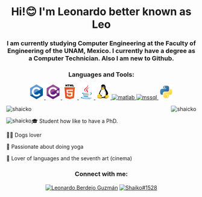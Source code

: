 <h1 align="center">Hi!😊 I'm Leonardo better known as Leo</h1>
<h3 align="center">I am currently studying Computer Engineering at the Faculty of Engineering of the UNAM, Mexico. I currently have a degree as a Computer Technician. Also I am new to Github.</h3>

<h3 align="center">Languages and Tools:</h3>
<p align="center"> <a href="https://www.cprogramming.com/" target="_blank" rel="noreferrer"> <img src="https://raw.githubusercontent.com/devicons/devicon/master/icons/c/c-original.svg" alt="c" width="40" height="40"/> </a> <a href="https://www.w3schools.com/cs/" target="_blank" rel="noreferrer"> <img src="https://raw.githubusercontent.com/devicons/devicon/master/icons/csharp/csharp-original.svg" alt="csharp" width="40" height="40"/> </a> <a href="https://www.w3.org/html/" target="_blank" rel="noreferrer"> <img src="https://raw.githubusercontent.com/devicons/devicon/master/icons/html5/html5-original-wordmark.svg" alt="html5" width="40" height="40"/> </a> <a href="https://www.java.com" target="_blank" rel="noreferrer"> <img src="https://raw.githubusercontent.com/devicons/devicon/master/icons/java/java-original.svg" alt="java" width="40" height="40"/> </a> <a href="https://www.linux.org/" target="_blank" rel="noreferrer"> <img src="https://raw.githubusercontent.com/devicons/devicon/master/icons/linux/linux-original.svg" alt="linux" width="40" height="40"/> </a> <a href="https://www.mathworks.com/" target="_blank" rel="noreferrer"> <img src="https://upload.wikimedia.org/wikipedia/commons/2/21/Matlab_Logo.png" alt="matlab" width="40" height="40"/> </a> <a href="https://www.microsoft.com/en-us/sql-server" target="_blank" rel="noreferrer"> <img src="https://www.svgrepo.com/show/303229/microsoft-sql-server-logo.svg" alt="mssql" width="40" height="40"/> </a> <a href="https://www.python.org" target="_blank" rel="noreferrer"> <img src="https://raw.githubusercontent.com/devicons/devicon/master/icons/python/python-original.svg" alt="python" width="40" height="40"/> </a> </p>

<p><img align="left" src="https://github-readme-streak-stats.herokuapp.com?user=Shaicko&theme=dark&mode=weekly" alt="shaicko" /></p>

<p>&nbsp;<img align="right" src="https://github-readme-stats.vercel.app/api?username=shaicko&show_icons=true&locale=&theme=algolia" alt="shaicko" /></p>

<p><img align="left" src="https://github-readme-stats.vercel.app/api/top-langs?username=shaicko&show_icons=true&locale=&theme=monokai" alt="shaicko" /></p>

<p align="left">
<a>🎓 Student how like to have a PhD.</a>
</p>
<p align="left">
🐕‍🦺	Dogs lover
</p>
<p align="left">
🧘 Passionate about doing yoga
</p>
<p align="left">
🎥 Lover of languages and the seventh art (cinema)
</p>
<h3 align="center">Connect with me:</h3>
<p align="center">
<a href="https://www.linkedin.com/in/leonardo-berdejo-guzman-463a52268" target="blank"> <img align="center" src="https://pbs.twimg.com/profile_images/1508518003184349187/1KQYoqPY_400x400.png" alt="Leonardo Berdejo Guzmán" height="50" width="50" /></a>
<a href="https://discord.com/channels/@Shaiko#1528" target="blank"><img align="center" src="https://user-images.githubusercontent.com/104169164/224526860-60babd24-6e05-44fc-a843-4635ad691303.png" alt="Shaiko#1528" height="60" width="60" /></a>
</p>

